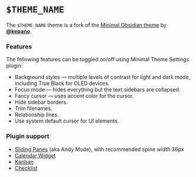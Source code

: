 # `$THEME_NAME` 

The `$THEME_NAME` theme is a fork of the [Minimal Obsidian theme](https://github.com/kepano/obsidian-minimal) by [**@kepano**](https://github.com/kepano).

### Features

The following features can be toggled on/off using Minimal Theme Settings plugin:

- Background styles — multiple levels of contrast for light and dark mode, including True Black for OLED devices.
- Focus mode — hides everything but the text sidebars are collapsed.
- Fancy cursor — uses accent color for the cursor.
- Hide sidebar borders.
- Trim filenames.
- Relationship lines.
- Use system default cursor for UI elements.

### Plugin support

- [Sliding Panes](https://github.com/deathau/sliding-panes-obsidian) (aka Andy Mode), with recommended spine width 36px
- [Calendar Widget](https://github.com/liamcain/obsidian-calendar-plugin)
- [Kanban](https://github.com/mgmeyers/obsidian-kanban)
- [Checklist](https://github.com/delashum/obsidian-checklist-plugin)
